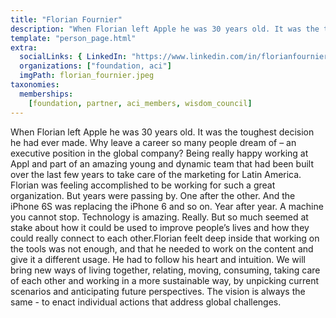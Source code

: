 ```yaml
---
title: "Florian Fournier"
description: "When Florian left Apple he was 30 years old. It was the toughest decision...."
template: "person_page.html"
extra:
  socialLinks: { LinkedIn: "https://www.linkedin.com/in/florianfournier/"}
  organizations: ["foundation, aci"]
  imgPath: florian_fournier.jpeg
taxonomies:
  memberships:
    [foundation, partner, aci_members, wisdom_council]
---
```


When Florian left Apple he was 30 years old. It was the toughest decision he had ever made. Why leave a career so many people dream of – an executive position in the global company? Being really happy working at Appl and part of an amazing young and dynamic team that had been built over the last few years to take care of the marketing for Latin America. Florian was feeling accomplished to be working for such a great organization. But years were passing by. One after the other. And the iPhone 6S was replacing the iPhone 6 and so on. Year after year. A machine you cannot stop. Technology is amazing. Really. But so much seemed at stake about how it could be used to improve people’s lives and how they could really connect to each other.Florian feelt deep inside that working on the tools was not enough, and that he needed to work on the content and give it a different usage. He had to follow his heart and intuition. We will bring new ways of living together, relating, moving, consuming, taking care of each other and working in a more sustainable way, by unpicking current scenarios and anticipating future perspectives. The vision is always the same - to enact individual actions that address global challenges.
